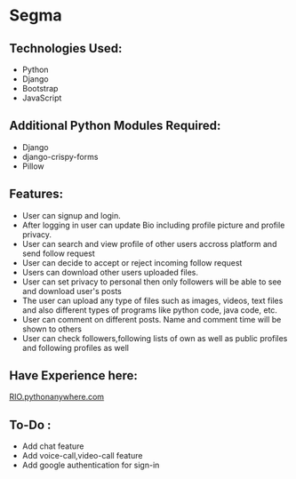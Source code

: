 # Segma
<h2>Technologies Used:</h2>
<ul>
    <li>Python</li>
    <li>Django</li>
    <li>Bootstrap</li>
    <li>JavaScript</li>
</ul>
<h2>Additional Python Modules Required:</h2>
<ul>
    <li>Django</li>
    <li>django-crispy-forms</li>
    <li>Pillow</li>
</ul>
<h2>Features:</h2>
<ul>
    <li>User can signup and login.</li>
    <li>After logging in user can update Bio including profile picture and profile privacy.</li>
    <li>User can search and view profile of other users accross platform and send follow request</li>
    <li>User can decide to accept or reject incoming follow request</li>
    <li>Users can download other users uploaded files.</li>
    <li>User can set privacy to personal then only followers will be able to see and download user's posts</li>
    <li>The user can upload any type of files such as images, videos, text files and also different types of programs like python code, java code, etc.</li>
    <li>User can comment on different posts. Name and comment time will be shown to others</li>
    <li>User can check followers,following lists of own as well as public profiles and following profiles as well</li>
</ul>
<h2>Have Experience here:</h2>
<a href="http://rio.pythonanywhere.com/"> RIO.pythonanywhere.com</a>
<h2>To-Do : </h2>
<ul>
    <li>Add chat feature</li>
    <li>Add voice-call,video-call feature</li>
    <li>Add google authentication for sign-in</li>
</ul>
